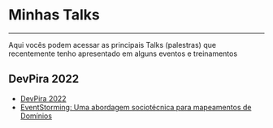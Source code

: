 # Minhas Talks
-----

Aqui vocês podem acessar as principais Talks (palestras) que recentemente tenho apresentado em alguns eventos e treinamentos

## DevPira 2022
- [DevPira 2022](https://www.linkedin.com/posts/devpira_cronograma-devpira-2022-activity-7003863259594289152-9XUL?utm_source=share&utm_medium=member_desktop)
- [EventStorming: Uma abordagem sociotécnica para mapeamentos de Domínios](https://github.com/aceiro/unesp-se-2022/blob/main/docs/aula-01.pdf) 
